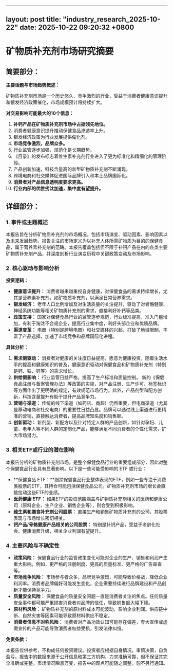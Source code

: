
--- 
layout: post
title: "industry_research_2025-10-22"
date: 2025-10-22 09:20:32 +0800
--- 

# 矿物质补充剂市场研究摘要

## 简要部分：

**主要话题与市场趋势概述：**

矿物质补充剂市场是一个历史悠久、竞争激烈的行业，受益于消费者健康意识提升和银发经济政策催化，市场规模预计将持续扩大。

**对交易影响可能最大的10个信息：**

1.  **补钙产品在矿物质补充剂市场中占据领先地位。**
2.  消费者健康意识提升推动保健食品渗透率上升。
3.  银发经济政策为行业发展提供催化剂。
4.  **市场竞争激烈，品牌众多。**
5.  行业监管逐步加强，规范化是长期趋势。
6.  《目录》的发布标志着维生素补充剂行业进入了更为标准化和精细化的管理阶段。
7.  产品创新加速，科技含量高的新型矿物质补充剂不断涌现。
8.  跨境电商和社交媒体促进国际品牌引入和本土品牌国际化。
9.  **消费者对产品信息透明度要求更高。**
10. **行业内部的优胜劣汰加速，集中度有望提升。**

## 详细部分：

### 1. 事件或主题概述

本报告旨在分析矿物质补充剂的市场概况，包括市场演变、驱动因素、影响因素以及未来发展趋势。报告关注的市场定义为以补充人体所需矿物质为目的的保健食品，属于营养素补充剂的范畴。本报告覆盖包括但不限于补钙产品在内的各类主要矿物质补充剂产品，并深度剖析行业演变历程中关键政策变动及市场影响。

### 2. 核心驱动与影响分析

**投资逻辑：**

*   **健康意识提升：** 消费者越来越重视自身健康，对保健食品的需求持续增长，尤其是营养素补充剂，如矿物质补充剂，以满足日常营养需求。
*   **银发经济：** 老年人口比例增加及对生活质量的关注提升，驱动了对骨骼健康、神经系统功能等相关矿物质补充剂的需求，直接利好补钙等品类。
*   **政策支持：** 国家对保健食品行业的监管逐步规范，行业标准提高，准入门槛增加，有利于淘汰不合规企业，提高行业集中度，利好头部企业和优质品牌。
*   **渠道变革：** 电商（特别是跨境电商）和社交媒体的兴起，打破了地域限制，丰富了产品选择，加速了市场竞争和品牌国际化进程。

**具体分析：**

1.  **需求侧驱动：** 消费者对健康的关注度日益提高，愿意为健康投资。随着生活水平的提高和健康知识的普及，健康意识驱动对保健食品和矿物质补充剂（特别是钙、铁、锌等）的需求增长。
2.  **供给侧影响：** 行业监管日益严格，提高了生产标准和质量控制。 新的《保健食品注册与备案管理办法》等政策的实施，对产品注册、生产许可、标签标识等方面作出了更明确的规定，有效规范市场行为。此外，产品剂型和配方创新，科技含量提升有助于提升产品竞争力。
3.  **营销与渠道：** 传统的线下渠道（如药店、商超）仍然重要，但电商渠道（尤其是移动电商和社交电商）的重要性日益凸显。品牌可以通过线上渠道进行更精准的营销，直接触达消费者，提高品牌知名度和销售额。
4.  **创新驱动：** 新剂型、新配方以及针对特定人群的产品创新，如针对孕妇、儿童、老年人等不同人群的定制化产品，能够满足不同消费者的个性化需求，扩大市场潜力。

### 3. 相关ETF或行业的潜在影响

本报告分析的矿物质补充剂市场，是整个保健食品行业的重要组成部分，因此对整个保健食品行业具有显著影响。以下是一些可能受影响的 ETF 或行业：

*   **保健食品 ETF：**跟踪保健食品行业整体表现的ETF，例如一些专注于消费类股票的ETF，其持仓可能包括保健食品公司。矿物质补充剂市场的增长会直接拉动这些ETF的业绩。
*   **医药健康 ETF：** 如果ETF的投资范围涵盖与矿物质补充剂相关的医药和健康公司（原料企业、生产企业、销售企业等），则会受到积极影响。
*   **维生素和膳食补充剂公司股票：** 直接生产和销售矿物质补充剂的公司，其股票表现与市场增长密切相关。
*   **钙产品/骨骼健康产品相关的公司股票：** 特别是补钙产品，受益于老龄化社会、健康消费升级，相关企业利润有望提升。

### 4. 主要风险与不确定性

*   **政策风险：** 保健食品行业的监管政策变化可能对企业的生产、销售和利润产生重大影响。例如，更严格的注册制度、更高的质量标准、更严格的广告审查等。
*   **市场竞争风险：** 市场参与者众多，品牌竞争激烈，可能导致价格战，降低企业利润率。消费者品牌偏好可能发生变化，企业需要持续进行品牌建设和产品创新才能保持竞争力。
*   **质量安全风险：** 保健食品的质量安全问题一直是消费者关注的焦点。任何质量安全事件都可能严重损害消费者对品牌的信任，导致销售额大幅下降。
*   **原材料风险：** 矿物质补充剂的原材料成本可能波动，影响企业利润。供应链中断、自然灾害等因素可能导致原材料供应不稳定。
*   **消费者信息不对称风险：** 消费者对产品功效认知可能存在偏差，夸大宣传或虚假宣传的产品可能导致消费者权益受损，引发法律纠纷。

**免责条款：**

本报告仅供参考，不构成任何投资建议。投资者应根据自身情况，审慎决策，自负盈亏。报告中的数据来源于公开信息和第三方机构，力求准确可靠，但不保证其完全准确或完整。市场情况瞬息万变，报告中的观点可能随之调整，恕不另行通知。